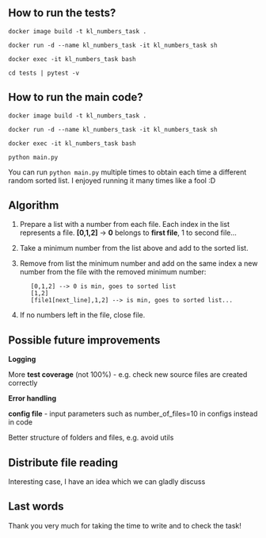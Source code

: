 ## How to run the tests?

```docker image build -t kl_numbers_task .```

```docker run -d --name kl_numbers_task -it kl_numbers_task sh```

```docker exec -it kl_numbers_task bash```

```cd tests | pytest -v```

## How to run the main code?

```docker image build -t kl_numbers_task .```

```docker run -d --name kl_numbers_task -it kl_numbers_task sh```

```docker exec -it kl_numbers_task bash```

```python main.py```

You can run ```python main.py``` multiple times 
to obtain each time a different random sorted list.
I enjoyed running it many times like a fool :D

## Algorithm 

1. Prepare a list with a number from each file. Each index in the list represents a file.
**[0,1,2]** -> **0** belongs to **first file**, 1 to second file...

2. Take a minimum number from the list above and add to the sorted list.
3. Remove from list the minimum number and add on the same index a new number from the file with the removed minimum
      number: 

          [0,1,2] --> 0 is min, goes to sorted list
          [1,2]
          [file1[next_line],1,2] --> is min, goes to sorted list...
4. If no numbers left in the file, close file.



## Possible future improvements

**Logging**

More **test coverage** (not 100%) - e.g. check new source files are created correctly

**Error handling**

**config file** - input parameters such as number_of_files=10 in configs 
instead in code

Better structure of folders and files, e.g. avoid utils

## Distribute file reading
Interesting case, I have an idea which we can gladly discuss

## Last words
Thank you very much for taking the time to write and to check the task!

